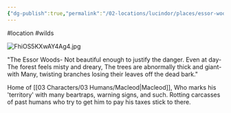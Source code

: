```yaml
---
{"dg-publish":true,"permalink":"/02-locations/lucindor/places/essor-woods/"}
---
```


#location #wilds


![FhiOS5KXwAY4Ag4.jpg](/img/user/20%20Images/FhiOS5KXwAY4Ag4.jpg)

"The Essor Woods- Not beautiful enough to justify the danger. Even at day- The forest feels misty and dreary, The trees are abnormally thick and giant- with Many, twisting branches losing their leaves off the dead bark."

Home of [[03 Characters/03 Humans/Macleod\|Macleod]], Who marks his 'territory' with many beartraps, warning signs, and such. Rotting carcasses of past humans who try to get him to pay his taxes stick to there.